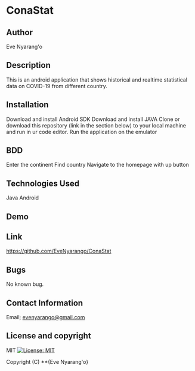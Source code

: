 # ConaStat

## Author
Eve Nyarang'o

## Description
This is an android application that shows historical and realtime statistical data on COVID-19 from different country.

## Installation
Download and install Android SDK
Download and install JAVA
Clone or download this repository (link in the section below) to your local machine and run in ur code editor.
Run the application on the emulator

## BDD
Enter the continent
Find country
Navigate to the homepage with up button

## Technologies Used
Java
Android

## Demo

## Link
https://github.com/EveNyarango/ConaStat

## Bugs
No known bug.

## Contact Information
 Email; evenyarango@gmail.com

 ## License and copyright
 MIT [![License: MIT](https://img.shields.io/badge/License-MIT-yellow.svg)](https://opensource.org/licenses/MIT)

Copyright (C) **{Eve Nyarang'o}

